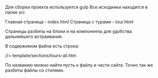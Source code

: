Для сборки проекта используется gulp
Все исходники находятся в папке src

Главная страница - index.html
Страница с турами - tour.html 

Страницы разбиты на блоки и на компоненты для удобства дальнейшего встраивания.

В содержимом файла есть строка:

//= template/sections/tours-all.htm

По названию можно найти пусть к файлу и части сайта. Точно так же разбиты файлы со стилями.